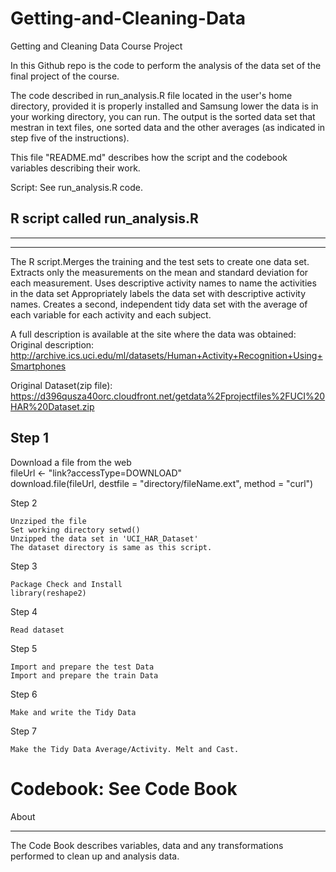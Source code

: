 Getting-and-Cleaning-Data
=========================

Getting and Cleaning Data Course Project

In this Github repo is the code to perform the analysis of the data set of the final project of the course. 



The code described in run_analysis.R file located in the user's home directory, provided it is properly installed and Samsung lower the data is in your working directory, you can run. 
The output is the sorted data set that mestran in text files, one sorted data and the other averages (as indicated in step five of the instructions). 

This file "README.md" describes how the script and the codebook variables describing their work. 

Script: See run_analysis.R code.

R script called run_analysis.R
-------------
______________________________
------------------------------
The R script.Merges the training and the test sets to create one data set.
Extracts only the measurements on the mean and standard deviation for each measurement.
Uses descriptive activity names to name the activities in the data set
Appropriately labels the data set with descriptive activity names.
Creates a second, independent tidy data set with the average of each variable for each activity and each subject.

A full description is available at the site where the data was obtained:
Original description: http://archive.ics.uci.edu/ml/datasets/Human+Activity+Recognition+Using+Smartphones

Original Dataset(zip file): 
https://d396qusza40orc.cloudfront.net/getdata%2Fprojectfiles%2FUCI%20HAR%20Dataset.zip 

Step 1
-------
   Download a file from the web  
   fileUrl <- "link?accessType=DOWNLOAD"  
   download.file(fileUrl, destfile = "directory/fileName.ext", method = "curl")  

Step 2

    Unzziped the file
    Set working directory setwd() 
    Unzipped the data set in 'UCI_HAR_Dataset'
    The dataset directory is same as this script.  

Step 3

    Package Check and Install
    library(reshape2)

Step 4

    Read dataset

Step 5

    Import and prepare the test Data
    Import and prepare the train Data
 
Step 6

    Make and write the Tidy Data
 
Step 7

    Make the Tidy Data Average/Activity. Melt and Cast. 
    
    
 
 Codebook: See Code Book
==========================
About
____________________
The Code Book describes variables, data and any transformations performed to clean up and analysis data.
